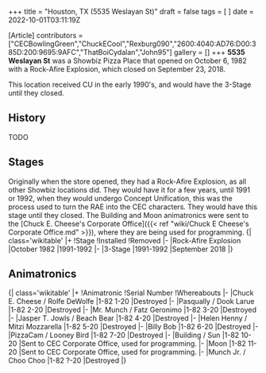 +++
title = "Houston, TX (5535 Weslayan St)"
draft = false
tags = [ ]
date = 2022-10-01T03:11:19Z

[Article]
contributors = ["CECBowlingGreen","ChuckECool","Rexburg090","2600:4040:AD76:D00:385D:200:9695:9AFC","ThatBoiCydalan","John95"]
gallery = []
+++
**5535 Weslayan St** was a Showbiz Pizza Place that opened on October 6, 1982 with a Rock-Afire Explosion, which closed on September 23, 2018.

This location received CU in the early 1990's, and would have the 3-Stage until they closed.

## History ##
TODO

## Stages ##
Originally when the store opened, they had a Rock-Afire Explosion, as all other Showbiz locations did. They would have it for a few years, until 1991 or 1992, when they would undergo Concept Unification, this was the process used to turn the RAE into the CEC characters. They would have this stage until they closed. The Building and Moon animatronics were sent to the [Chuck E. Cheese's Corporate Office]({{< ref "wiki/Chuck E Cheese's Corporate Office.md" >}}), where they are being used for programming.
{| class='wikitable'
|+
!Stage
!Installed
!Removed
|-
|Rock-Afire Explosion
|October 1982
|1991-1992
|-
|3-Stage
|1991-1992
|September 2018
|}

## Animatronics ##
{| class='wikitable'
|+
!Animatronic
!Serial Number
!Whereabouts
|-
|Chuck E. Cheese / Rolfe DeWolfe
|1-82 1-20
|Destroyed
|-
|Pasqually / Dook Larue
|1-82 2-20
|Destroyed
|-
|Mr. Munch / Fatz Geronimo
|1-82 3-20
|Destroyed
|-
|Jasper T. Jowls / Beach Bear
|1-82 4-20
|Destroyed
|-
|Helen Henny / Mitzi Mozzarella
|1-82 5-20
|Destroyed
|-
|Billy Bob
|1-82 6-20
|Destroyed
|-
|PizzaCam / Looney Bird
|1-82 7-20
|Destroyed
|-
|Building / Sun
|1-82 10-20
|Sent to CEC Corporate Office, used for programming.
|-
|Moon
|1-82 11-20
|Sent to CEC Corporate Office, used for programming.
|-
|Munch Jr. / Choo Choo
|1-82 ?-20
|Destroyed
|}
